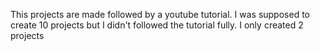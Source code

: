 This projects are made followed by a youtube tutorial.
I was supposed to create 10 projects but I didn't followed the tutorial fully.
I only created 2 projects
